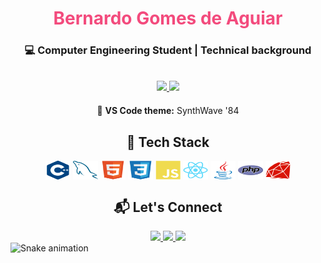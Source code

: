 <div align="center">

<h1 style="color:#F34B7D;">Bernardo Gomes de Aguiar</h1>

<h3><b>💻 Computer Engineering Student | Technical background</b></h3> <br>

<div>
  <a href="https://beacons.ai/Berghtx">
    <img height="150" src="https://github-readme-stats.vercel.app/api?username=berghtx&rank_icon=github&theme=radical" />
  </a>
  <a href="https://beacons.ai/Berghtx">
    <img height="150" src="https://github-readme-stats.vercel.app/api/top-langs/?username=Berghtx&layout=compact&theme=radical&rank_icon=github"/>
  </a>
</div>

<div style="margin-bottom: 20px;"></div>

🔮 <b>VS Code theme:</b> SynthWave '84 <br>

## 🚀 Tech Stack

<div style="display: inline_block">
  <img align="center" alt="C++" height="30" width="40" src="https://raw.githubusercontent.com/devicons/devicon/master/icons/cplusplus/cplusplus-plain.svg">
  <img align="center" alt="SQL" height="30" width="40" src="https://raw.githubusercontent.com/devicons/devicon/master/icons/mysql/mysql-original.svg">
  <img align="center" alt="HTML" height="30" width="40" src="https://raw.githubusercontent.com/devicons/devicon/master/icons/html5/html5-original.svg">
  <img align="center" alt="CSS" height="30" width="40" src="https://raw.githubusercontent.com/devicons/devicon/master/icons/css3/css3-original.svg">
  <img align="center" alt="JavaScript" height="30" width="40" src="https://raw.githubusercontent.com/devicons/devicon/master/icons/javascript/javascript-plain.svg">
  <img align="center" alt="React Native" height="30" width="40" src="https://raw.githubusercontent.com/devicons/devicon/master/icons/react/react-original.svg">
  <img align="center" alt="Java" height="30" width="40" src="https://raw.githubusercontent.com/devicons/devicon/master/icons/java/java-original.svg">
  <img align="center" alt="PHP" height="30" width="40" src="https://raw.githubusercontent.com/devicons/devicon/master/icons/php/php-original.svg">
  <img align="center" alt="Ruby" height="30" width="40" src="https://raw.githubusercontent.com/devicons/devicon/master/icons/ruby/ruby-plain.svg">
</div> 

## 📬 Let's Connect

<div>
  <a href="https://www.instagram.com/otavio_silva8391/" target="_blank">
    <img src="https://img.shields.io/badge/-Instagram-%23E4405F?style=for-the-badge&logo=instagram&logoColor=white">
  </a>
  <a href="https://discord.com/channels/berghtx" target="_blank">
    <img src="https://img.shields.io/badge/Discord-7289DA?style=for-the-badge&logo=discord&logoColor=white">
  </a>
  <a href="mailto:bernardogomes146@gmail.com" target="_blank">
    <img src="https://img.shields.io/badge/-Gmail-%23333?style=for-the-badge&logo=gmail&logoColor=white">
  </a>
</div>

</div>

<img src="https://raw.githubusercontent.com/berghtx/berghtx/output/snake.svg" alt="Snake animation" />

